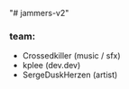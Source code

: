 "# jammers-v2" 

### team:
- Crossedkiller (music / sfx)
- kplee (dev.dev)
- SergeDuskHerzen (artist)
 